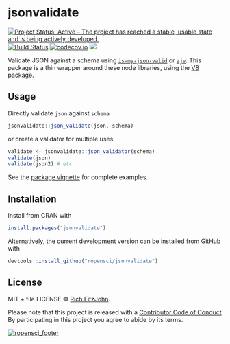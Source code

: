 # jsonvalidate

<!-- badges: start -->
[![Project Status: Active – The project has reached a stable, usable state and is being actively developed.](https://www.repostatus.org/badges/latest/active.svg)](https://www.repostatus.org/#active)
[![Build Status](https://travis-ci.org/ropensci/jsonvalidate.svg?branch=master)](https://travis-ci.org/ropensci/jsonvalidate)
[![codecov.io](https://codecov.io/github/ropensci/jsonvalidate/coverage.svg?branch=master)](https://codecov.io/github/ropensci/jsonvalidate?branch=master)
[![](http://www.r-pkg.org/badges/version/jsonvalidate)](https://cran.r-project.org/package=jsonvalidate)
<!-- badges: end -->


Validate JSON against a schema using [`is-my-json-valid`](https://github.com/mafintosh/is-my-json-valid) or [`ajv`](https://github.com/epoberezkin/ajv).  This package is a thin wrapper around these node libraries, using the [V8](https://cran.r-project.org/package=V8) package.

## Usage

Directly validate `json` against `schema`

```r
jsonvalidate::json_validate(json, schema)
```

or create a validator for multiple uses

```r
validate <- jsonvalidate::json_validator(schema)
validate(json)
validate(json2) # etc
```

See the [package vignette](https://docs.ropensci.org/jsonvalidate/articles/jsonvalidate.html) for complete examples.

## Installation

Install from CRAN with

```r
install.packages("jsonvalidate")
```

Alternatively, the current development version can be installed from GitHub with

```r
devtools::install_github("ropensci/jsonvalidate")
```

## License

MIT + file LICENSE © [Rich FitzJohn](https://github.com/richfitz).

 Please note that this project is released with a [Contributor Code of Conduct](https://github.com/ropensci/jsonvalidate/blob/master/CODE_OF_CONDUCT.md). By participating in this project you agree to abide by its terms.

[![ropensci_footer](http://ropensci.org/public_images/github_footer.png)](http://ropensci.org)
